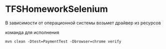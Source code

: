 # TFSHomeworkSelenium

В зависимости от операционной системы возьмет драйвер из ресурсов

команда для исполнения 

```mvn clean -Dtest=PaymentTest -Dbrowser=chrome verify```